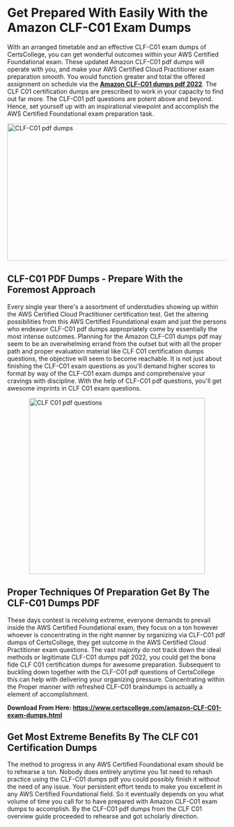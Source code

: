 <h1><strong>Get Prepared With Easily With the Amazon CLF-C01 Exam Dumps&nbsp;</strong></h1>
<p><span style="font-weight: 400;">With an arranged timetable and an effective  CLF-C01 exam dumps of CertsCollege, you can get wonderful outcomes within your AWS Certified Foundational exam. These updated Amazon CLF-C01 pdf dumps will operate with you, and make your AWS Certified Cloud Practitioner exam preparation smooth. You would function greater and total the offered assignment on schedule via the <strong><a href="https://www.certscollege.com/amazon-CLF-C01-exam-dumps.html">Amazon CLF-C01 dumps pdf 2022</a></strong>. The CLF C01 certification dumps are prescribed to work in your capacity to find out far more. The  CLF-C01 pdf questions are potent above and beyond. Hence, set yourself up with an inspirational viewpoint and accomplish the AWS Certified Foundational exam preparation task.&nbsp;</span></p>
<p><span style="font-weight: 400;"><img style="display: block; margin-left: auto; margin-right: auto;" src="https://i.ibb.co/CPDK3ps/Yellow-and-Blue-Initiative-Blog-Banner.png" alt="CLF-C01 pdf dumps" width="559" height="315" /></span></p>
<h2><strong>CLF-C01 PDF Dumps - Prepare With the Foremost Approach</strong></h2>
<p><span style="font-weight: 400;">Every single year there's a assortment of understudies showing up within the AWS Certified Cloud Practitioner certification test. Get the altering possibilities from this AWS Certified Foundational exam and just the persons who endeavor CLF-C01 pdf dumps appropriately come by essentially the most intense outcomes. Planning for the Amazon CLF-C01 dumps pdf may seem to be an overwhelming errand from the outset but with all the proper path and proper evaluation material like CLF C01 certification dumps questions, the objective will seem to become reachable. It is not just about finishing the CLF-C01 exam questions as you'll demand higher scores to format by way of the CLF-C01 exam dumps and comprehensive your cravings with discipline. With the help of CLF-C01 pdf questions, you'll get awesome imprints in CLF C01 exam questions.</span></p>
<p><span style="font-weight: 400;"><a href="https://tinyurl.com/y985gy2n"><img style="display: block; margin-left: auto; margin-right: auto;" src="https://i.ibb.co/9tMrhdY/Teacher-Appreciation-Invitation.png" alt="CLF C01 pdf questions " width="404" height="404" /></a></span></p>
<h2><strong>Proper Techniques Of Preparation Get By The CLF-C01 Dumps PDF</strong></h2>
<p><span style="font-weight: 400;">These days contest is receiving extreme, everyone demands to prevail inside the AWS Certified Foundational exam, they focus on a ton however whoever is concentrating in the right manner by organizing via CLF-C01 pdf dumps of CertsCollege, they get outcome in the AWS Certified Cloud Practitioner exam questions. The vast majority do not track down the ideal methods or legitimate CLF-C01 dumps pdf 2022, you could get the bona fide CLF C01 certification dumps for awesome preparation. Subsequent to buckling down together with the  CLF-C01 pdf questions of CertsCollege this can help with delivering your organizing pressure. Concentrating within the Proper manner with refreshed CLF-C01 braindumps is actually a element of accomplishment.</span></p>
<p><span style="font-weight: 400;"><strong>Download From Here: <a href="https://www.certscollege.com/amazon-CLF-C01-exam-dumps.html">https://www.certscollege.com/amazon-CLF-C01-exam-dumps.html</a></strong></span></p>
<h2><strong>Get Most Extreme Benefits By The CLF C01 Certification Dumps</strong></h2>
<p><span style="font-weight: 400;">The method to progress in any AWS Certified Foundational exam should be to rehearse a ton. Nobody does entirely anytime you 1st need to rehash practice using the CLF-C01 dumps pdf you could possibly finish it without the need of any issue. Your persistent effort tends to make you excellent in any AWS Certified Foundational field. So it eventually depends on you what volume of time you call for to have prepared with Amazon CLF-C01 exam dumps to accomplish. By the CLF-C01 pdf dumps from the CLF C01 overview guide proceeded to rehearse and got scholarly direction.</span></p>
